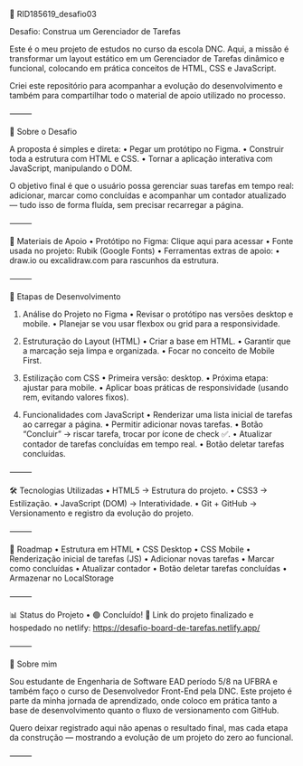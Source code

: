 📌 RID185619_desafio03

Desafio: Construa um Gerenciador de Tarefas

Este é o meu projeto de estudos no curso da escola DNC.
Aqui, a missão é transformar um layout estático em um Gerenciador de Tarefas dinâmico e funcional, colocando em prática conceitos de HTML, CSS e JavaScript.

Criei este repositório para acompanhar a evolução do desenvolvimento e também para compartilhar todo o material de apoio utilizado no processo.

⸻

🚀 Sobre o Desafio

A proposta é simples e direta:
	•	Pegar um protótipo no Figma.
	•	Construir toda a estrutura com HTML e CSS.
	•	Tornar a aplicação interativa com JavaScript, manipulando o DOM.

O objetivo final é que o usuário possa gerenciar suas tarefas em tempo real: adicionar, marcar como concluídas e acompanhar um contador atualizado — tudo isso de forma fluída, sem precisar recarregar a página.

⸻

📎 Materiais de Apoio
	•	Protótipo no Figma: Clique aqui para acessar
	•	Fonte usada no projeto: Rubik (Google Fonts)
	•	Ferramentas extras de apoio:
	•	draw.io ou excalidraw.com para rascunhos da estrutura.

⸻

🎯 Etapas de Desenvolvimento

1) Análise do Projeto no Figma
	•	Revisar o protótipo nas versões desktop e mobile.
	•	Planejar se vou usar flexbox ou grid para a responsividade.

2) Estruturação do Layout (HTML)
	•	Criar a base em HTML.
	•	Garantir que a marcação seja limpa e organizada.
	•	Focar no conceito de Mobile First.

3) Estilização com CSS
	•	Primeira versão: desktop.
	•	Próxima etapa: ajustar para mobile.
	•	Aplicar boas práticas de responsividade (usando rem, evitando valores fixos).

4) Funcionalidades com JavaScript
	•	Renderizar uma lista inicial de tarefas ao carregar a página.
	•	Permitir adicionar novas tarefas.
	•	Botão “Concluir” → riscar tarefa, trocar por ícone de check ✅.
	•	Atualizar contador de tarefas concluídas em tempo real.
    •	Botão deletar tarefas concluídas.


⸻

🛠️ Tecnologias Utilizadas
	•	HTML5 → Estrutura do projeto.
	•	CSS3 → Estilização.
	•	JavaScript (DOM) → Interatividade.
	•	Git + GitHub → Versionamento e registro da evolução do projeto.

⸻

📌 Roadmap
	•	Estrutura em HTML
	•	CSS Desktop
	•	CSS Mobile
	•	Renderização inicial de tarefas (JS)
	•	Adicionar novas tarefas
	•	Marcar como concluídas
	•	Atualizar contador
	•	Botão deletar tarefas concluídas
	•	Armazenar no LocalStorage

⸻

📊 Status do Projeto
	•	🟢 Concluído!
    🔗 Link do projeto finalizado e hospedado no netlify: https://desafio-board-de-tarefas.netlify.app/

⸻

🙋 Sobre mim

Sou estudante de Engenharia de Software EAD período 5/8 na UFBRA e também faço o curso de Desenvolvedor Front-End pela DNC.
Este projeto é parte da minha jornada de aprendizado, onde coloco em prática tanto a base de desenvolvimento quanto o fluxo de versionamento com GitHub.

Quero deixar registrado aqui não apenas o resultado final, mas cada etapa da construção — mostrando a evolução de um projeto do zero ao funcional.

⸻
